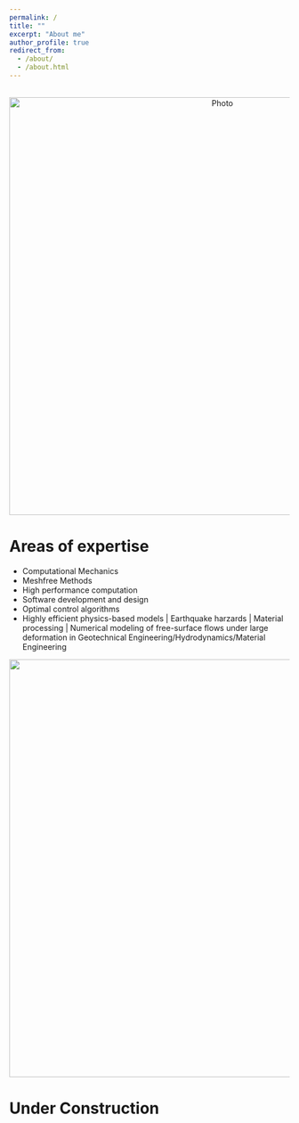 ```yaml
---
permalink: /
title: ""
excerpt: "About me"
author_profile: true
redirect_from: 
  - /about/
  - /about.html
---
```


<p align="center">
  <img src="https://maozirui.github.io/images/CM1.png" alt="Photo" style="width: 750px;"/> 
</p>
  
# Areas of expertise

  * Computational Mechanics 
  * Meshfree Methods 
  * High performance computation 
  * Software development and design 
  * Optimal control algorithms 
  * Highly efficient physics-based models \| Earthquake harzards \| Material processing \| Numerical modeling of free-surface flows under large deformation in Geotechnical Engineering/Hydrodynamics/Material Engineering

<p align="center">
<img src="https://maozirui.github.io/images/Shear Peeling Process.gif" width="750"/>
</p>
  
# Under Construction
